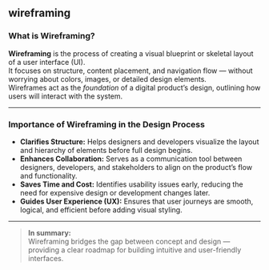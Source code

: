 ## wireframing

###  What is Wireframing?
**Wireframing** is the process of creating a visual blueprint or skeletal layout of a user interface (UI).  
It focuses on structure, content placement, and navigation flow — without worrying about colors, images, or detailed design elements.  
Wireframes act as the *foundation* of a digital product’s design, outlining how users will interact with the system.

---

###  Importance of Wireframing in the Design Process
- **Clarifies Structure:** Helps designers and developers visualize the layout and hierarchy of elements before full design begins.  
- **Enhances Collaboration:** Serves as a communication tool between designers, developers, and stakeholders to align on the product’s flow and functionality.  
- **Saves Time and Cost:** Identifies usability issues early, reducing the need for expensive design or development changes later.  
- **Guides User Experience (UX):** Ensures that user journeys are smooth, logical, and efficient before adding visual styling.

---

>  **In summary:**  
> Wireframing bridges the gap between concept and design — providing a clear roadmap for building intuitive and user-friendly interfaces.
